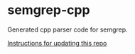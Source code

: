 # semgrep-cpp

Generated cpp parser code for semgrep.

[Instructions for updating this repo](https://github.com/returntocorp/ocaml-tree-sitter/blob/main/doc/release.md)

